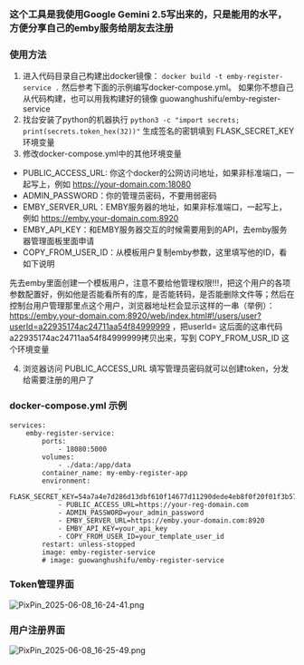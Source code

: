 ### 这个工具是我使用Google Gemini 2.5写出来的，只是能用的水平，方便分享自己的emby服务给朋友去注册
### 使用方法
1. 进入代码目录自己构建出docker镜像： `docker build -t emby-register-service .` 然后参考下面的示例编写docker-compose.yml。 如果你不想自己从代码构建，也可以用我构建好的镜像 guowanghushifu/emby-register-service
2. 找台安装了python的机器执行 `python3 -c "import secrets; print(secrets.token_hex(32))"` 生成签名的密钥填到 FLASK_SECRET_KEY 环境变量
3. 修改docker-compose.yml中的其他环境变量
- PUBLIC_ACCESS_URL: 你这个docker的公网访问地址，如果非标准端口，一起写上，例如 https://your-domain.com:18080
- ADMIN_PASSWORD：你的管理员密码，不要用弱密码
- EMBY_SERVER_URL：EMBY服务器的地址，如果非标准端口，一起写上，例如 https://emby.your-domain.com:8920
- EMBY_API_KEY：和EMBY服务器交互的时候需要用到的API，去emby服务器管理面板里面申请
- COPY_FROM_USER_ID：从模板用户复制emby参数，这里填写他的ID，看如下说明

先去emby里面创建一个模板用户，注意不要给他管理权限!!!，把这个用户的各项参数配置好，例如他是否能看所有的库，是否能转码，是否能删除文件等；然后在控制台用户管理那里点这个用户，浏览器地址栏会显示这样的一串（举例）：https://emby.your-domain.com:8920/web/index.html#!/users/user?userId=a22935174ac24711aa54f84999999⁠ ，把userId= 这后面的这串代码a22935174ac24711aa54f84999999拷贝出来，写到 COPY_FROM_USR_ID 这个环境变量

4. 浏览器访问 PUBLIC_ACCESS_URL 填写管理员密码就可以创建token，分发给需要注册的用户了

### docker-compose.yml 示例
```
services:
    emby-register-service:
        ports:
            - 18080:5000
        volumes:
            - ./data:/app/data
        container_name: my-emby-register-app
        environment:
            - FLASK_SECRET_KEY=54a7a4e7d286d13dbf610f14677d11290dede4eb8f0f20f01f3b57b109530f8d
            - PUBLIC_ACCESS_URL=https://your-reg-domain.com
            - ADMIN_PASSWORD=your_admin_password
            - EMBY_SERVER_URL=https://emby.your-domain.com:8920
            - EMBY_API_KEY=your_api_key
            - COPY_FROM_USER_ID=your_template_user_id
        restart: unless-stopped
        image: emby-register-service
        # image: guowanghushifu/emby-register-service
```

### Token管理界面
![PixPin_2025-06-08_16-24-41.png](https://image.dooo.ng/c/2025/06/08/68454b033e0d3.webp)

### 用户注册界面
![PixPin_2025-06-08_16-25-49.png](https://image.dooo.ng/c/2025/06/08/68454b02d33ec.webp)

